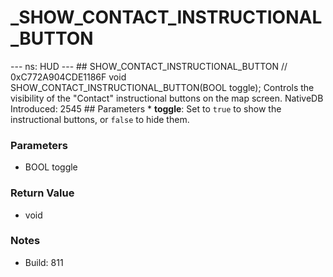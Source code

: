 # _SHOW_CONTACT_INSTRUCTIONAL_BUTTON

--- ns: HUD --- ## SHOW_CONTACT_INSTRUCTIONAL_BUTTON  // 0xC772A904CDE1186F void SHOW_CONTACT_INSTRUCTIONAL_BUTTON(BOOL toggle);  Controls the visibility of the "Contact" instructional buttons on the map screen.  NativeDB Introduced: 2545  ## Parameters * **toggle**: Set to `true` to show the instructional buttons, or `false` to hide them.

### Parameters
* BOOL toggle

### Return Value
* void

### Notes
* Build: 811

